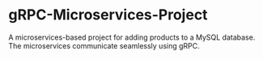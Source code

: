# gRPC-Microservices-Project
 A microservices-based project for adding products to a MySQL database. The microservices communicate seamlessly using gRPC.
